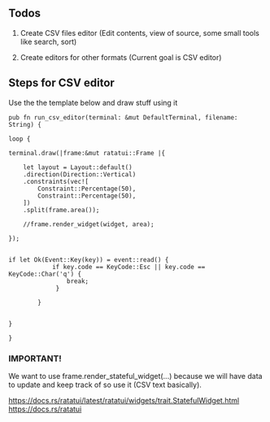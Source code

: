 ## Todos

1. Create CSV files editor (Edit contents, view of source, some small tools like search, sort)

2. Create editors for other formats (Current goal is CSV editor)

## Steps for CSV editor

Use the the template below and draw stuff using it

```
pub fn run_csv_editor(terminal: &mut DefaultTerminal, filename: String) {

loop {

terminal.draw(|frame:&mut ratatui::Frame |{

    let layout = Layout::default()
    .direction(Direction::Vertical)
    .constraints(vec![
        Constraint::Percentage(50),
        Constraint::Percentage(50),
    ])
    .split(frame.area());

    //frame.render_widget(widget, area);

});


if let Ok(Event::Key(key)) = event::read() {
            if key.code == KeyCode::Esc || key.code == KeyCode::Char('q') {
                break;
             }
             
        }


}

}

```

### IMPORTANT!

We want to use frame.render_stateful_widget(...) because we will have data to update and keep track of so use it (CSV text basically).

https://docs.rs/ratatui/latest/ratatui/widgets/trait.StatefulWidget.html
https://docs.rs/ratatui
